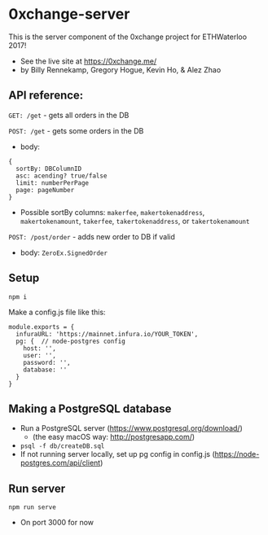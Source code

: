 # 0xchange-server
This is the server component of the 0xchange project for ETHWaterloo 2017!
- See the live site at https://0xchange.me/
- by Billy Rennekamp, Gregory Hogue, Kevin Ho, & Alez Zhao



## API reference:

`GET: /get` - gets all orders in the DB

`POST: /get` - gets some orders in the DB
  - body:
  ```
  {
    sortBy: DBColumnID
    asc: acending? true/false
    limit: numberPerPage
    page: pageNumber
  }
  ```
  - Possible sortBy columns: `makerfee`, `makertokenaddress`, `makertokenamount`, `takerfee`, `takertokenaddress`, or `takertokenamount`

`POST: /post/order` - adds new order to DB if valid
  - body: `ZeroEx.SignedOrder`


## Setup

`npm i`

Make a config.js file like this:
```
module.exports = {
  infuraURL: 'https://mainnet.infura.io/YOUR_TOKEN',
  pg: {  // node-postgres config
    host: '',
    user: '',
    password: '',
    database: ''
  }
}
```

## Making a PostgreSQL database
- Run a PostgreSQL server (https://www.postgresql.org/download/)
  * (the easy macOS way: http://postgresapp.com/)
- `psql -f db/createDB.sql`
- If not running server locally, set up pg config in config.js (https://node-postgres.com/api/client)

## Run server

`npm run serve`
- On port 3000 for now

